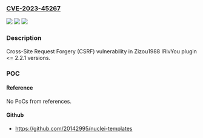 ### [CVE-2023-45267](https://cve.mitre.org/cgi-bin/cvename.cgi?name=CVE-2023-45267)
![](https://img.shields.io/static/v1?label=Product&message=IRivYou&color=blue)
![](https://img.shields.io/static/v1?label=Version&message=n%2Fa%3C%3D%202.2.1%20&color=brighgreen)
![](https://img.shields.io/static/v1?label=Vulnerability&message=CWE-352%20Cross-Site%20Request%20Forgery%20(CSRF)&color=brighgreen)

### Description

Cross-Site Request Forgery (CSRF) vulnerability in Zizou1988 IRivYou plugin <= 2.2.1 versions.

### POC

#### Reference
No PoCs from references.

#### Github
- https://github.com/20142995/nuclei-templates

